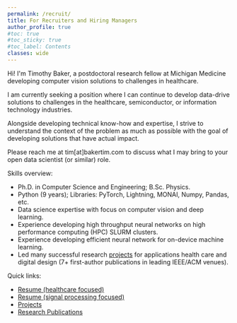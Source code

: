 ```yaml
---
permalink: /recruit/
title: For Recruiters and Hiring Managers
author_profile: true
#toc: true
#toc_sticky: true
#toc_label: Contents
classes: wide
---
```

Hi! I'm Timothy Baker, a postdoctoral research fellow at Michigan Medicine developing computer vision solutions to challenges in healthcare.

I am currently seeking a position where I can continue to develop data-drive solutions to challenges in the healthcare, semiconductor, or information technology industries.

Alongside developing technical know-how and expertise, I strive to understand the context of the problem as much as possible with the goal of developing solutions that have actual impact.

Please reach me at tim\[at\]bakertim.com to discuss what I may bring to your open data scientist (or similar) role.

Skills overview:
- Ph.D. in Computer Science and Engineering; B.Sc. Physics.
- Python (9 years); Libraries: PyTorch, Lightning, MONAI, Numpy, Pandas, etc.
- Data science expertise with focus on computer vision and deep learning.
- Experience developing high throughput neural networks on high performance computing (HPC) SLURM clusters.
- Experience developing efficient neural network for on-device machine learning.
- Led many successful research [projects](/projects) for applications health care and digital design (7+ first-author publications in leading IEEE/ACM venues).

Quick links:
- <a href="/assets/docs/Baker_resume_h.pdf" target="_blank">Resume (healthcare focused)</a>
- <a href="/assets/docs/Baker_resume_sp.pdf" target="_blank">Resume (signal processing focused)</a>
- [Projects](/projects)
- [Research Publications](https://scholar.google.com/citations?user=nX7uN2EAAAAJ)

